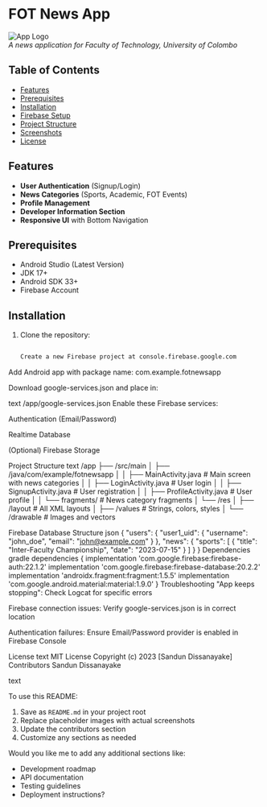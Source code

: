 # FOT News App

![App Logo](app/src/main/res/mipmap-xxxhdpi/ic_launcher.png)  
*A news application for Faculty of Technology, University of Colombo*

## Table of Contents
- [Features](#features)
- [Prerequisites](#prerequisites)
- [Installation](#installation)
- [Firebase Setup](#firebase-setup)
- [Project Structure](#project-structure)
- [Screenshots](#screenshots)
- [License](#license)

## Features
- **User Authentication** (Signup/Login)
- **News Categories** (Sports, Academic, FOT Events)
- **Profile Management**
- **Developer Information Section**
- **Responsive UI** with Bottom Navigation

## Prerequisites
- Android Studio (Latest Version)
- JDK 17+
- Android SDK 33+
- Firebase Account

## Installation
1. Clone the repository:
   ```bash

   Create a new Firebase project at console.firebase.google.com

Add Android app with package name: com.example.fotnewsapp

Download google-services.json and place in:

text
/app/google-services.json
Enable these Firebase services:

Authentication (Email/Password)

Realtime Database

(Optional) Firebase Storage

Project Structure
text
/app
├── /src/main
│   ├── /java/com/example/fotnewsapp
│   │   ├── MainActivity.java         # Main screen with news categories
│   │   ├── LoginActivity.java        # User login
│   │   ├── SignupActivity.java       # User registration
│   │   ├── ProfileActivity.java      # User profile
│   │   └── fragments/                # News category fragments
│   └── /res
│       ├── /layout                   # All XML layouts
│       ├── /values                   # Strings, colors, styles
│       └── /drawable                 # Images and vectors

Firebase Database Structure
json
{
  "users": {
    "user1_uid": {
      "username": "john_doe",
      "email": "john@example.com"
    }
  },
  "news": {
    "sports": [
      {
        "title": "Inter-Faculty Championship",
        "date": "2023-07-15"
      }
    ]
  }
}
Dependencies
gradle
dependencies {
    implementation 'com.google.firebase:firebase-auth:22.1.2'
    implementation 'com.google.firebase:firebase-database:20.2.2'
    implementation 'androidx.fragment:fragment:1.5.5'
    implementation 'com.google.android.material:material:1.9.0'
}
Troubleshooting
"App keeps stopping": Check Logcat for specific errors

Firebase connection issues: Verify google-services.json is in correct location

Authentication failures: Ensure Email/Password provider is enabled in Firebase Console

License
text
MIT License
Copyright (c) 2023 [Sandun Dissanayake]
Contributors
Sandun Dissanayake

text

To use this README:
1. Save as `README.md` in your project root
2. Replace placeholder images with actual screenshots
3. Update the contributors section
4. Customize any sections as needed

Would you like me to add any additional sections like:
- Development roadmap
- API documentation
- Testing guidelines
- Deployment instructions?
